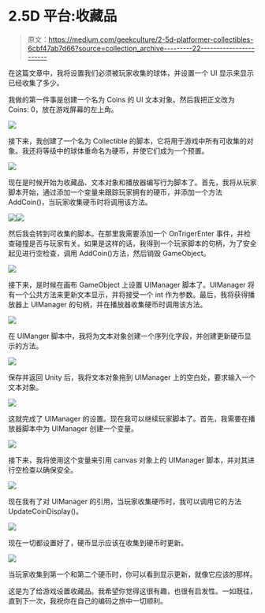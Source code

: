 # 2.5D 平台:收藏品

> 原文：<https://medium.com/geekculture/2-5d-platformer-collectibles-6cbf47ab7d66?source=collection_archive---------22----------------------->

在这篇文章中，我将设置我们必须被玩家收集的球体，并设置一个 UI 显示来显示已经收集了多少。

我做的第一件事是创建一个名为 Coins 的 UI 文本对象。然后我把正文改为 Coins: 0，放在游戏屏幕的左上角。

![](img/d1bafffcb440e304bc21a65cd6e46580.png)

接下来，我创建了一个名为 Collectible 的脚本，它将用于游戏中所有可收集的对象。我还将等级中的球体重命名为硬币，并使它们成为一个预置。

![](img/da438579ca626c1888fbcb0bd6f1e3fb.png)

现在是时候开始为收藏品、文本对象和播放器编写行为脚本了。首先，我将从玩家脚本开始，通过添加一个变量来跟踪玩家拥有的硬币，并添加一个方法 AddCoin()，当玩家收集硬币时将调用该方法。

![](img/6b02f67e239ce27432272d2dbbea8ddb.png)![](img/10901c744126cca7f6d02d67de1e7f31.png)

然后我会转到可收集的脚本。在那里我需要添加一个 OnTrigerEnter 事件，并检查碰撞是否与玩家有关。如果是这样的话，我得到一个玩家脚本的句柄，为了安全起见进行空检查，调用 AddCoin()方法，然后销毁 GameObject。

![](img/7843ef2f4e93b9e7806622e04b886eb6.png)

接下来，是时候在画布 GameObject 上设置 UIManager 脚本了。UIManager 将有一个公共方法来更新文本显示，并将接受一个 int 作为参数。最后，我将获得播放器上 UIManager 的句柄，并在播放器收集硬币时调用该方法。

![](img/250a1efce2071fa64391781866c71894.png)

在 UIManger 脚本中，我将为文本对象创建一个序列化字段，并创建更新硬币显示的方法。

![](img/523c21859cc7a4c1af8c628898db2bad.png)

保存并返回 Unity 后，我将文本对象拖到 UIManager 上的空白处，要求输入一个文本对象。

![](img/6921c81ecaf19d6b378644376745bf31.png)

这就完成了 UIManager 的设置。现在我可以继续玩家脚本了。首先，我需要在播放器脚本中为 UIManager 创建一个变量。

![](img/60b132b762079d477227328bcf272e07.png)

接下来，我将使用这个变量来引用 canvas 对象上的 UIManager 脚本，并对其进行空检查以确保安全。

![](img/da0dc5e5473eda41bf7837bb6df3fdf6.png)

现在我有了对 UIManager 的引用，当玩家收集硬币时，我可以调用它的方法 UpdateCoinDisplay()。

![](img/6dd7a93ede9b26fe4cf62e18b35a7164.png)

现在一切都设置好了，硬币显示应该在收集到硬币时更新。

![](img/94466fd6a6ceb72052953e3683da68bc.png)

当玩家收集到第一个和第二个硬币时，你可以看到显示更新，就像它应该的那样。

这是为了给游戏设置收藏品。我希望你觉得这很有趣，也很有启发性。一如既往，直到下一次，我祝你在自己的编码之旅中一切顺利。